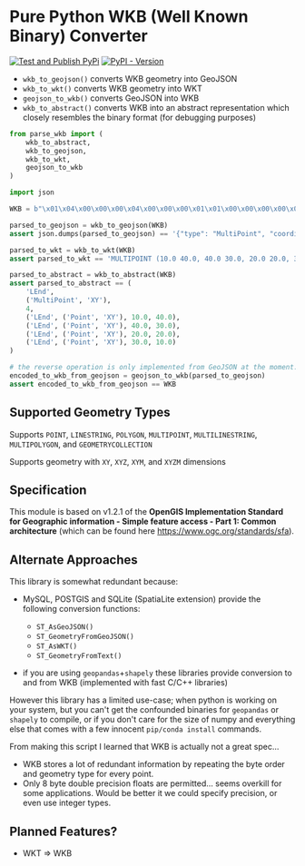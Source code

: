 # Pure Python WKB (Well Known Binary) Converter

[![Test and Publish PyPi](https://github.com/thehappycheese/parse_wkb/actions/workflows/publish_to_pypi.yml/badge.svg)](https://github.com/thehappycheese/parse_wkb/actions/workflows/publish_to_pypi.yml)
[![PyPI - Version](https://img.shields.io/pypi/v/parse-wkb.svg)](https://pypi.org/project/parse-wkb)

- `wkb_to_geojson()` converts WKB geometry into GeoJSON
- `wkb_to_wkt()` converts WKB geometry into WKT
- `geojson_to_wkb()` converts GeoJSON into WKB
- `wkb_to_abstract()` converts WKB into an abstract representation which closely resembles the binary format (for debugging purposes)

```python
from parse_wkb import (
    wkb_to_abstract,
    wkb_to_geojson,
    wkb_to_wkt,
    geojson_to_wkb
)

import json

WKB = b"\x01\x04\x00\x00\x00\x04\x00\x00\x00\x01\x01\x00\x00\x00\x00\x00\x00\x00\x00\x00$@\x00\x00\x00\x00\x00\x00D@\x01\x01\x00\x00\x00\x00\x00\x00\x00\x00\x00D@\x00\x00\x00\x00\x00\x00>@\x01\x01\x00\x00\x00\x00\x00\x00\x00\x00\x004@\x00\x00\x00\x00\x00\x004@\x01\x01\x00\x00\x00\x00\x00\x00\x00\x00\x00>@\x00\x00\x00\x00\x00\x00$@"

parsed_to_geojson = wkb_to_geojson(WKB)
assert json.dumps(parsed_to_geojson) == '{"type": "MultiPoint", "coordinates": [[10.0, 40.0], [40.0, 30.0], [20.0, 20.0], [30.0, 10.0]]}'

parsed_to_wkt = wkb_to_wkt(WKB)
assert parsed_to_wkt == 'MULTIPOINT (10.0 40.0, 40.0 30.0, 20.0 20.0, 30.0 10.0)'

parsed_to_abstract = wkb_to_abstract(WKB)
assert parsed_to_abstract == (
	'LEnd',
	('MultiPoint', 'XY'),
	4,
	('LEnd', ('Point', 'XY'), 10.0, 40.0),
	('LEnd', ('Point', 'XY'), 40.0, 30.0),
	('LEnd', ('Point', 'XY'), 20.0, 20.0),
	('LEnd', ('Point', 'XY'), 30.0, 10.0)
)

# the reverse operation is only implemented from GeoJSON at the moment:
encoded_to_wkb_from_geojson = geojson_to_wkb(parsed_to_geojson)
assert encoded_to_wkb_from_geojson == WKB
```

## Supported Geometry Types

Supports `POINT`, `LINESTRING`, `POLYGON`, `MULTIPOINT`, `MULTILINESTRING`, `MULTIPOLYGON`, and `GEOMETRYCOLLECTION`

Supports geometry with `XY`, `XYZ`, `XYM`, and `XYZM` dimensions

## Specification

This module is based on v1.2.1 of the **OpenGIS Implementation Standard for Geographic information - Simple feature access - Part 1: Common architecture**
(which can be found here https://www.ogc.org/standards/sfa).

## Alternate Approaches

This library is somewhat redundant because:

- MySQL, POSTGIS and SQLite (SpatiaLite extension) provide the following conversion functions:
    - `ST_AsGeoJSON()`
    - `ST_GeometryFromGeoJSON()`
    - `ST_AsWKT()`
    - `ST_GeometryFromText()`

- if you are using `geopandas`+`shapely` these libraries provide conversion to and from WKB (implemented with fast C/C++ libraries)

However this library has a limited use-case; when python is working on your system, but you can't get the confounded binaries for `geopandas` or `shapely` to compile, or if you don't care for the size of numpy and everything else that comes with a few innocent `pip/conda install` commands.

From making this script I learned that WKB is actually not a great spec...

- WKB stores a lot of redundant information by repeating the byte order and geometry type for every point.
- Only 8 byte double precision floats are permitted... seems overkill for some applications. Would be better it we could specify precision, or even use integer types.

## Planned Features?

- WKT => WKB
 